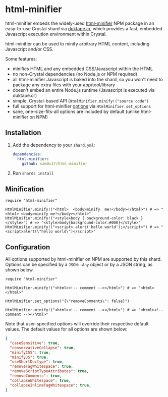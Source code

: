 # html-minifier

html-minifier embeds the widely-used [html-minifier](https://www.npmjs.com/package/html-minifier)
NPM package in an easy-to-use Crystal shard via [duktape.cr](https://github.com/svaarala/duktape),
which provides a fast, embedded Javascript execution environment within Crystal.

html-minifier can be used to minify arbitrary HTML content, including Javascript and/or CSS.

Some features:
* minifies HTML and any embedded CSS/Javascript within the HTML
* no non-Crystal dependencies (no Node.js or NPM required)
* all html-minifier Javascript is baked into the shard, so you won't need to package any extra files with your app/tool/library
* doesn't embed an entire Node.js runtime (Javascript is executed via duktape.cr)
* simple, Crystal-based API (`HtmlMinifier.minify!("source code")`
* full support for html-minifier [options](https://github.com/kangax/html-minifier#options-quick-reference) via `HtmlMinifier.set_options`
* sane, one-size-fits-all options are included by default (unlike html-minifier on NPM)


## Installation

1. Add the dependency to your `shard.yml`:

   ```yaml
   dependencies:
     html-minifier:
       github: sam0x17/html-minifier
   ```

2. Run `shards install`

## Minification

```crystal
require "html-minifier"

HtmlMinifier.minify!("<html>  <body>minify  me!</body></html>") # => "<html> <body>minify me!</body></html>"
HtmlMinifier.minify!("<style>body { background-color: black }</style>") # => "<style>body{background-color:#000}</style>"
HtmlMinifier.minify!("<script> alert('hello world');</script>") # => "<script>alert(\"hello world\")</script>"
```

## Configuration
All options supported by html-minifier on NPM are supported by this shard. Options can be specified
by a `JSON::Any` object or by a JSON string, as shown below.

```crystal
require "html-minifier"

HtmlMinifier.minify!("<html><!-- comment --></html>") # => "<html></html>"

HtmlMinifier.set_options("{\"removeComments\": false}")

HtmlMinifier.minify!("<html><!-- comment --></html>") # => "<html><!-- comment --></html>"
```

Note that user-specified options will override their respective default values. The default
values for all options are shown below:

```json
{
  "caseSensitive": true,
  "conservativeCollapse": true,
  "minifyCSS": true,
  "minifyJS": true,
  "useShortDoctype": true,
  "removeTagWhitespace": true,
  "removeScriptTypeAttributes": true,
  "removeComments": true,
  "collapseWhitespace": true,
  "collapseInlineTagWhitespace": true,
}
```
